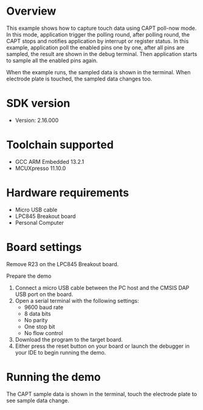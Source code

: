 Overview
========
This example shows how to capture touch data using CAPT poll-now mode.
In this mode, application trigger the polling round, after polling round, the
CAPT stops and notifies application by interrupt or register status.
In this example, application poll the enabled pins one by one, after all pins
are sampled, the result are shown in the debug terminal. Then application
starts to sample all the enabled pins again.

When the example runs, the sampled data is shown in the terminal. When electrode
plate is touched, the sampled data changes too.

SDK version
===========
- Version: 2.16.000

Toolchain supported
===================
- GCC ARM Embedded  13.2.1
- MCUXpresso  11.10.0

Hardware requirements
=====================
- Micro USB cable
- LPC845 Breakout board
- Personal Computer

Board settings
==============
Remove R23 on the LPC845 Breakout board.

Prepare the demo
1.  Connect a micro USB cable between the PC host and the CMSIS DAP USB port on the board.
2.  Open a serial terminal with the following settings:
    - 9600 baud rate
    - 8 data bits
    - No parity
    - One stop bit
    - No flow control
3.  Download the program to the target board.
4.  Either press the reset button on your board or launch the debugger in your IDE to begin running the demo.

Running the demo
================
The CAPT sample data is shown in the terminal, touch the electrode plate to see
sample data change.
